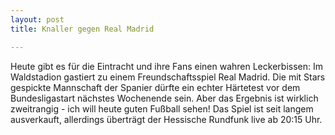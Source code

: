 ```yaml
---
layout: post
title: Knaller gegen Real Madrid

---
```


Heute gibt es für die Eintracht und ihre Fans einen wahren Leckerbissen: Im Waldstadion gastiert zu einem Freundschaftsspiel Real Madrid. Die mit Stars gespickte Mannschaft der Spanier dürfte ein echter Härtetest vor dem Bundesligastart nächstes Wochenende sein. Aber das Ergebnis ist wirklich zweitrangig - ich will heute guten Fußball sehen! Das Spiel ist seit langem ausverkauft, allerdings überträgt der Hessische Rundfunk live ab 20:15 Uhr.


